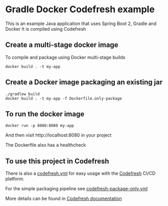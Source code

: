 # Gradle Docker Codefresh example

This is an example Java application that uses Spring Boot 2, Gradle and Docker
It is compiled using Codefresh

## Create a multi-stage docker image

To compile and package using Docker multi-stage builds

```
docker build . -t my-app
```

## Create a Docker image packaging an existing jar

```
./gradlew build
docker build . -t my-app -f Dockerfile.only-package
```

## To run the docker image

```
docker run -p 8080:8080 my-app
```

And then visit http://localhost:8080 in your project

The Dockerfile also has a healthcheck

## To use this project in Codefresh 

There is also a [codefresh.yml](codefresh.yml) for easy usage with the [Codefresh](codefresh.io) CI/CD platform.

For the simple packaging pipeline see [codefresh-package-only.yml](codefresh-package-only.yml)

More details can be found in [Codefresh documentation](https://codefresh.io/docs/docs/learn-by-example/java/gradle/)

